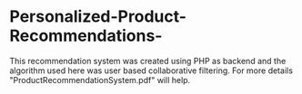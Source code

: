 # Personalized-Product-Recommendations-
This recommendation system was created using PHP as backend and the algorithm used here was user based collaborative filtering.
For more details "ProductRecommendationSystem.pdf" will help.
